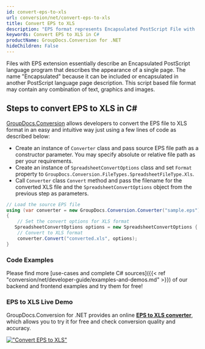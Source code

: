 ```yaml
---
id: convert-eps-to-xls
url: conversion/net/convert-eps-to-xls
title: Convert EPS to XLS
description: "EPS format represents Encapsulated PostScript File with .eps extension. Learn how to convert EPS to XLS file programmatically in C# language using GroupDocs.Conversion for .NET library."
keywords: Convert EPS to XLS in C#
productName: GroupDocs.Conversion for .NET
hideChildren: False
---
```


Files with EPS extension essentially describe an Encapsulated PostScript language program that describes the appearance of a single page. The name "Encapsulated" because it can be included or encapsulated in another PostScript language page description. This script based file format may contain any combination of text, graphics and images.

## Steps to convert EPS to XLS in C#

[GroupDocs.Conversion](https://products.groupdocs.com/conversion/net) allows developers to convert the EPS file to XLS format in an easy and intuitive way just using a few lines of code as described below:

* Create an instance of `Converter` class and pass source EPS file path as a constructor parameter. You may specify absolute or relative file path as per your requirements. 
* Create an instance of `SpreadsheetConvertOptions` class and set `Format` property to `GroupDocs.Conversion.FileTypes.SpreadsheetFileType.Xls`.
* Call `Converter` class `Convert` method and pass the filename for the converted XLS file and the `SpreadsheetConvertOptions` object from the previous step as parameters.

```csharp
// Load the source EPS file
using (var converter = new GroupDocs.Conversion.Converter("sample.eps"))
{
    // Set the convert options for XLS format
   SpreadsheetConvertOptions options = new SpreadsheetConvertOptions { Format = GroupDocs.Conversion.FileTypes.SpreadsheetFileType.Xls };
    // Convert to XLS format
    converter.Convert("converted.xls", options);
}
```

### Code Examples

Please find more [use-cases and complete C# sources]({{< ref "conversion/net/developer-guide/examples-and-demos.md" >}}) of our backend and frontend examples and try them for free!

### EPS to XLS Live Demo

GroupDocs.Conversion for .NET provides an online [**EPS to XLS converter**](https://products.groupdocs.app/conversion/eps-to-xls), which allows you to try it for free and check conversion quality and accuracy.

[!["Convert EPS to XLS"](conversion/net/images/convert-to-xls/convert-eps-to-xls.png)](https://products.groupdocs.app/conversion/eps-to-xls)